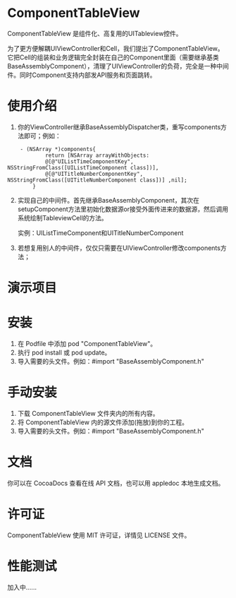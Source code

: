 # ComponentTableView
ComponentTableView 是组件化、高复用的UITableview控件。

为了更方便解耦UIViewController和Cell，我们提出了ComponentTableView。它把Cell的组装和业务逻辑完全封装在自己的Component里面（需要继承基类BaseAssemblyComponent），清理了UIViewController的负荷，完全是一种中间件。同时Component支持内部发API服务和页面跳转。


# 使用介绍
1. 你的ViewController继承BaseAssemblyDispatcher类，重写components方法即可；例如：
```object-c
    - (NSArray *)components{
            return [NSArray arrayWithObjects:
            @[@"UIListTimeComponentKey", NSStringFromClass([UIListTimeComponent class])],
            @[@"UITitleNumberComponentKey", NSStringFromClass([UITitleNumberComponent class])] ,nil];
        }
```

2. 实现自己的中间件。首先继承BaseAssemblyComponent，其次在setupComponent方法里初始化数据源or接受外面传进来的数据源，然后调用系统绘制TableviewCell的方法。
 
    实例：UIListTimeComponent和UITitleNumberComponent

3. 若想复用别人的中间件，仅仅只需要在UIViewController修改components方法；

# 演示项目



# 安装

1. 在 Podfile 中添加 pod "ComponentTableView"。
2. 执行 pod install 或 pod update。
3. 导入需要的头文件。例如：#import "BaseAssemblyComponent.h"



# 手动安装

1. 下载 ComponentTableView 文件夹内的所有内容。
2. 将 ComponentTableView 内的源文件添加(拖放)到你的工程。
3. 导入需要的头文件。例如：#import "BaseAssemblyComponent.h"



# 文档

你可以在 CocoaDocs 查看在线 API 文档，也可以用 appledoc 本地生成文档。



# 许可证

ComponentTableView 使用 MIT 许可证，详情见 LICENSE 文件。



# 性能测试

加入中......